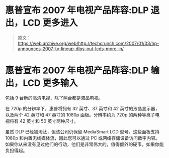 # 惠普宣布 2007 年电视产品阵容:DLP 退出，LCD 更多进入

> 原文：<https://web.archive.org/web/http://techcrunch.com/2007/01/03/hp-announces-2007-tv-lineup-dlps-out-lcds-more-in/>

# 惠普宣布 2007 年电视产品阵容:DLP 输出，LCD 更多输入

包括 9 台新的高清电视，除了两台都是液晶电视。

在 720p 的分辨率下，惠普将拥有 32 英寸、37 英寸和 42 英寸的液晶显示器，以及两个 42 英寸和 47 英寸的 1080p 面板。分辨率约为 720p 的两种等离子电视将有 42 英寸和 50 英寸两种尺寸。

虽然 DLP 已经被淘汰，但该公司仍保留 MediaSmart LCD 型号。这些面板支持 1080p 和内置无线媒体流，因此您可以通过 PC 或网络存储设备访问数字内容。如果你从来没有见过他们的行动，他们是非常伟大的，值得额外的硬币，如果你能负担得起。
